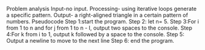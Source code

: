 Problem analysis
Input-no input.
Processing- using iterative loops generate a specific pattern.
Output- a right-aligned triangle in a certain pattern of numbers.
Pseudocode
Step 1:start the program. 
Step 2: let n= 5.
Step 3:For i from 1 to n and for j from 1 to n - I, output two spaces to the console.
Step 4:For k from i to 1, output k followed by a space to the console.
Step 5: Output a newline to move to the next line
Step 6: end the program.


